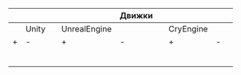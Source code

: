 |   |       |   |              | Движки |   |           |   |   |
|---|-------|---|--------------|--------|---|-----------|---|---|
|   | Unity |   | UnrealEngine |        |   | CryEngine |   |   |
| + | -     |   | +            | -      |   | +         | - |   |
|   |       |   |              |        |   |           |   |   |
|   |       |   |              |        |   |           |   |   |
|   |       |   |              |        |   |           |   |   |
|   |       |   |              |        |   |           |   |   |
|   |       |   |              |        |   |           |   |   |
|   |       |   |              |        |   |           |   |   |
